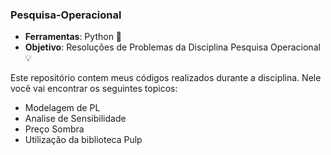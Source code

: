 ### Pesquisa-Operacional
- **Ferramentas**: Python 🐍
- **Objetivo**: Resoluções de Problemas da Disciplina Pesquisa Operacional 💡

Este repositório contem meus códigos realizados durante a disciplina. Nele você vai encontrar os seguintes topicos:
- Modelagem de PL
- Analise de Sensibilidade
- Preço Sombra
- Utilização da biblioteca Pulp
